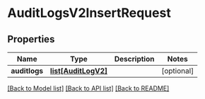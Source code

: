 # AuditLogsV2InsertRequest

## Properties
Name | Type | Description | Notes
------------ | ------------- | ------------- | -------------
**auditlogs** | [**list[AuditLogV2]**](AuditLogV2.md) |  | [optional] 

[[Back to Model list]](../README.md#documentation-for-models) [[Back to API list]](../README.md#documentation-for-api-endpoints) [[Back to README]](../README.md)

